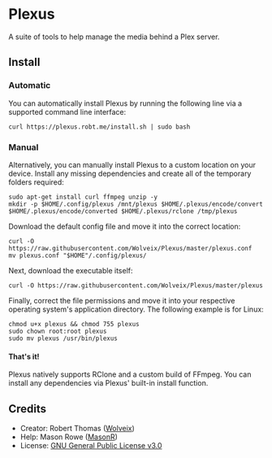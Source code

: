 # Plexus
A suite of tools to help manage the media behind a Plex server.

## Install

### Automatic
You can automatically install Plexus by running the following line via a supported command line interface:
``` shell
curl https://plexus.robt.me/install.sh | sudo bash
```

### Manual
Alternatively, you can manually install Plexus to a custom location on your device.
Install any missing dependencies and create all of the temporary folders required:
``` shell
sudo apt-get install curl ffmpeg unzip -y
mkdir -p $HOME/.config/plexus /mnt/plexus $HOME/.plexus/encode/convert $HOME/.plexus/encode/converted $HOME/.plexus/rclone /tmp/plexus
```

Download the default config file and move it into the correct location:
``` shell
curl -O https://raw.githubusercontent.com/Wolveix/Plexus/master/plexus.conf
mv plexus.conf "$HOME"/.config/plexus/
```

Next, download the executable itself:
``` shell
curl -O https://raw.githubusercontent.com/Wolveix/Plexus/master/plexus
```

Finally, correct the file permissions and move it into your respective operating system's application directory. The following example is for Linux:
``` shell
chmod u+x plexus && chmod 755 plexus
sudo chown root:root plexus
sudo mv plexus /usr/bin/plexus
```

#### That's it!

Plexus natively supports RClone and a custom build of FFmpeg. You can install any dependencies via Plexus' built-in install function.

## Credits
- Creator: Robert Thomas ([Wolveix](https://github.com/Wolveix))
- Help: Mason Rowe ([MasonR](https://github.com/MasonR))
- License: [GNU General Public License v3.0](https://github.com/Wolveix/Plexus/blob/master/LICENSE)
